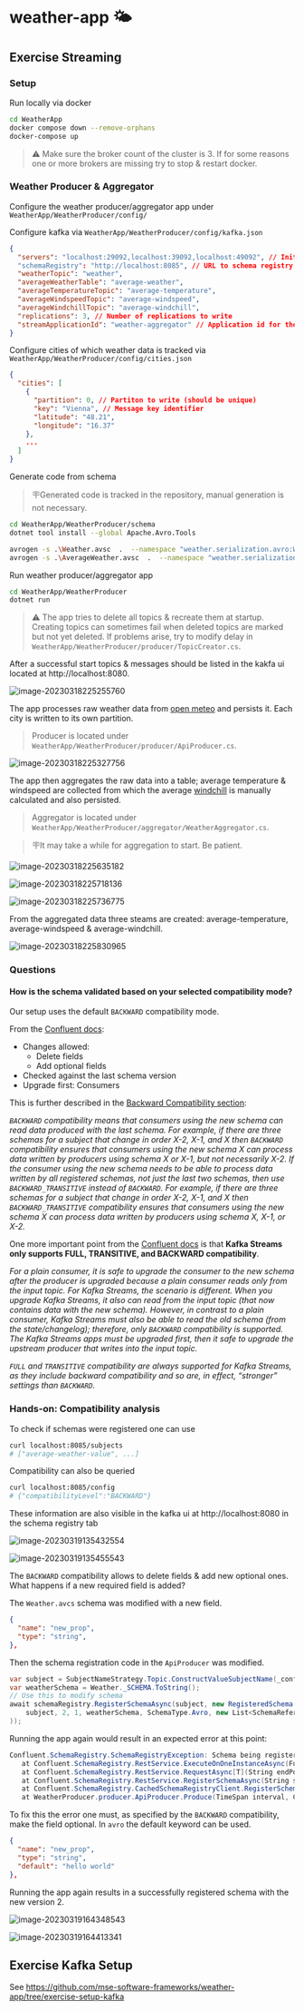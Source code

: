 # weather-app 🌤️

## Exercise Streaming

### Setup

Run locally via docker

```bash
cd WeatherApp
docker compose down --remove-orphans
docker-compose up
```

> ⚠️ Make sure the broker count of the cluster is 3. If for some reasons one or more brokers are missing try to stop & restart docker. 

### Weather Producer & Aggregator

Configure the weather producer/aggregator app under `WeatherApp/WeatherProducer/config/`

Configure kafka via `WeatherApp/WeatherProducer/config/kafka.json`

```json
{
  "servers": "localhost:29092,localhost:39092,localhost:49092", // Initial list of brokers as a CSV list of broker host or host:port
  "schemaRegistry": "http://localhost:8085", // URL to schema registry
  "weatherTopic": "weather",
  "averageWeatherTable": "average-weather",
  "averageTemperatureTopic": "average-temperature",
  "averageWindspeedTopic": "average-windspeed",
  "averageWindchillTopic": "average-windchill",
  "replications": 3, // Number of replications to write 
  "streamApplicationId": "weather-aggregator" // Application id for the stream processing
}
```

Configure cities of which weather data is tracked via  `WeatherApp/WeatherProducer/config/cities.json`

```json
{
  "cities": [
    {
      "partition": 0, // Partiton to write (should be unique)
      "key": "Vienna", // Message key identifier
      "latitude": "48.21",
      "longitude": "16.37"
    },
    ...
  ]
}
```

Generate code from schema

> 🪧Generated code is tracked in the repository, manual generation is not necessary.

```bash
cd WeatherApp/WeatherProducer/schema
dotnet tool install --global Apache.Avro.Tools
```

```bash
avrogen -s .\Weather.avsc  .  --namespace "weather.serialization.avro:WeatherProducer.AvroSpecific" --skip-directories 
avrogen -s .\AverageWeather.avsc  .  --namespace "weather.serialization.avro:WeatherProducer.AvroSpecific" --skip-directories 
```

Run weather producer/aggregator app

```bash
cd WeatherApp/WeatherProducer
dotnet run
```

> ⚠️ The app tries to delete all topics & recreate them at startup. Creating topics can sometimes fail when deleted topics are marked but not yet deleted. If problems arise, try to modify delay in `WeatherApp/WeatherProducer/producer/TopicCreator.cs`.

After a successful start topics & messages should be listed in the kakfa ui located at http://localhost:8080.

![image-20230318225255760](.img/image-20230318225255760.png)

The app processes raw weather data from [open meteo](https://open-meteo.com/) and persists it. Each city is written to its own partition.

> Producer is located under `WeatherApp/WeatherProducer/producer/ApiProducer.cs`.

![image-20230318225327756](.img/image-20230318225327756.png)

The app then aggregates the raw data into a table; average temperature & windspeed are collected from which the average [windchill](https://de.wikipedia.org/wiki/Windchill) is manually calculated and also persisted.

> Aggregator is located under `WeatherApp/WeatherProducer/aggregator/WeatherAggregator.cs`.

> 🪧It may take a while for aggregation to start. Be patient.

![image-20230318225635182](.img/image-20230318225635182.png)

![image-20230318225718136](.img/image-20230318225718136.png)

![image-20230318225736775](.img/image-20230318225736775.png)

From the aggregated data three steams are created: average-temperature, average-windspeed &  average-windchill.

![image-20230318225830965](.img/image-20230318225830965.png)

### Questions

#### How is the schema validated based on your selected compatibility mode?

Our setup uses the default `BACKWARD` compatibility mode.

From the [Confluent docs](https://docs.confluent.io/platform/current/schema-registry/avro.html#compatibility-types):

* Changes allowed:
  * Delete fields
  * Add optional fields
* Checked against the last schema version
* Upgrade first: Consumers

This is further described in the [Backward Compatibility section](https://docs.confluent.io/platform/current/schema-registry/avro.html#backward-compatibility):

*`BACKWARD` compatibility means that consumers using the new schema can read data produced with the last schema. For example, if there are three schemas for a subject that change in order X-2, X-1, and X then `BACKWARD` compatibility ensures that consumers using the new schema X can process data written by producers using schema X or X-1, but not necessarily X-2. If the consumer using the new schema needs to be able to process data  written by all registered schemas, not just the last two schemas, then  use `BACKWARD_TRANSITIVE` instead of `BACKWARD`. For example, if there are three schemas for a subject that change in order X-2, X-1, and X then `BACKWARD_TRANSITIVE` compatibility ensures that consumers using the new schema X can process data written by producers using schema X, X-1, or X-2.*

One more important point from the [Confluent docs](https://docs.confluent.io/platform/current/schema-registry/avro.html#specify-schema-compatibility-requirements-per-subject) is that **Kafka Streams only supports FULL, TRANSITIVE, and BACKWARD compatibility**.

*For a plain consumer, it is safe to upgrade the consumer to the new schema after the producer is upgraded because a plain consumer reads only from the input topic. For Kafka Streams, the scenario is different. When you upgrade Kafka Streams, it also can read from the input topic (that now contains data with the new schema). However, in contrast to a plain consumer, Kafka Streams must also be able to read the old schema (from the state/changelog); therefore, only `BACKWARD` compatibility is supported. The Kafka Streams apps must be upgraded first, then it safe to upgrade the upstream producer that writes into the input topic.*

*`FULL` and `TRANSITIVE` compatibility are always supported for Kafka Streams, as they include backward compatibility and so are, in effect, “stronger” settings than `BACKWARD`.*

### Hands-on: Compatibility analysis

To check if schemas were registered one can use

```bash
curl localhost:8085/subjects
# ["average-weather-value", ...]
```

Compatibility can also be queried

```bash
curl localhost:8085/config
# {"compatibilityLevel":"BACKWARD"}
```

These information are also visible in the kafka ui at http://localhost:8080 in the schema registry tab

![image-20230319135432554](.img/image-20230319135432554.png)

![image-20230319135455543](.img/image-20230319135455543.png)

The `BACKWARD` compatibility allows to delete fields & add new optional ones. What happens if a new required field is added?

The `Weather.avcs` schema was modified with a new field.

```json
{
  "name": "new_prop",
  "type": "string",
},
```

Then the schema registration code in the `ApiProducer` was modified.

```c#
var subject = SubjectNameStrategy.Topic.ConstructValueSubjectName(_config.WeatherTopic, null);
var weatherSchema = Weather._SCHEMA.ToString();
// Use this to modify schema
await schemaRegistry.RegisterSchemaAsync(subject, new RegisteredSchema(
	subject, 2, 1, weatherSchema, SchemaType.Avro, new List<SchemaReference>()
));
```

Running the app again would result in an expected error at this point:

```c#
Confluent.SchemaRegistry.SchemaRegistryException: Schema being registered is incompatible with an earlier schema for subject "weather-value", details: [Incompatibility{type:READER_FIELD_MISSING_DEFAULT_VALUE, location:/fields/2, message:new_prop, reader:{"type":"record","name":"Weather","namespace":"WeatherProducer.AvroSpecific","fields":[{"name":"id","type":"string"},{"name":"city","type":"string"},{"name":"new_prop","type":"string"},{"name":"latitude","type":"double"},{"name":"longitude","type":"double"},{"name":"generationtime_ms","type":"double"},{"name":"utc_offset_seconds","type":"double"},{"name":"timezone","type":"string"},{"name":"timezone_abbreviation","type":"string"},{"name":"elevation","type":"double"},{"name":"current_weather","type":{"type":"record","name":"CurrentWeather","fields":[{"name":"temperature","type":"double"},{"name":"windspeed","type":"double"},{"name":"winddirection","type":"double"},{"name":"weathercode","type":"int"},{"name":"time","type":"string"}]}}]}, writer:{"type":"record","name":"Weather","namespace":"WeatherProducer.AvroSpecific","fields":[{"name":"id","type":"string"},{"name":"city","type":"string"},{"name":"latitude","type":"double"},{"name":"longitude","type":"double"},{"name":"generationtime_ms","type":"double"},{"name":"utc_offset_seconds","type":"double"},{"name":"timezone","type":"string"},{"name":"timezone_abbreviation","type":"string"},{"name":"elevation","type":"double"},{"name":"current_weather","type":{"type":"record","name":"CurrentWeather","fields":[{"name":"temperature","type":"double"},{"name":"windspeed","type":"double"},{"name":"winddirection","type":"double"},{"name":"weathercode","type":"int"},{"name":"time","type":"string"}]}}]}}]; error code: 409
   at Confluent.SchemaRegistry.RestService.ExecuteOnOneInstanceAsync(Func`1 createRequest)
   at Confluent.SchemaRegistry.RestService.RequestAsync[T](String endPoint, HttpMethod method, Object[] jsonBody)
   at Confluent.SchemaRegistry.RestService.RegisterSchemaAsync(String subject, Schema schema, Boolean normalize)
   at Confluent.SchemaRegistry.CachedSchemaRegistryClient.RegisterSchemaAsync(String subject, Schema schema, Boolean normalize)
   at WeatherProducer.producer.ApiProducer.Produce(TimeSpan interval, CancellationToken cancellationToken) in C:\Arbeit\SFR\weather-app\WeatherApp\WeatherProducer\producer\ApiProducer.cs:line 57
```

To fix this the error one must, as specified by the `BACKWARD` compatibility, make the field optional. In `avro` the default keyword can be used.

```json
{
  "name": "new_prop",
  "type": "string",
  "default": "hello world"
},
```

Running the app again results in a successfully registered schema with the new version 2.

![image-20230319164348543](.img/image-20230319164348543.png)

![image-20230319164413341](.img/image-20230319164413341.png)





## Exercise Kafka Setup 

See https://github.com/mse-software-frameworks/weather-app/tree/exercise-setup-kafka
